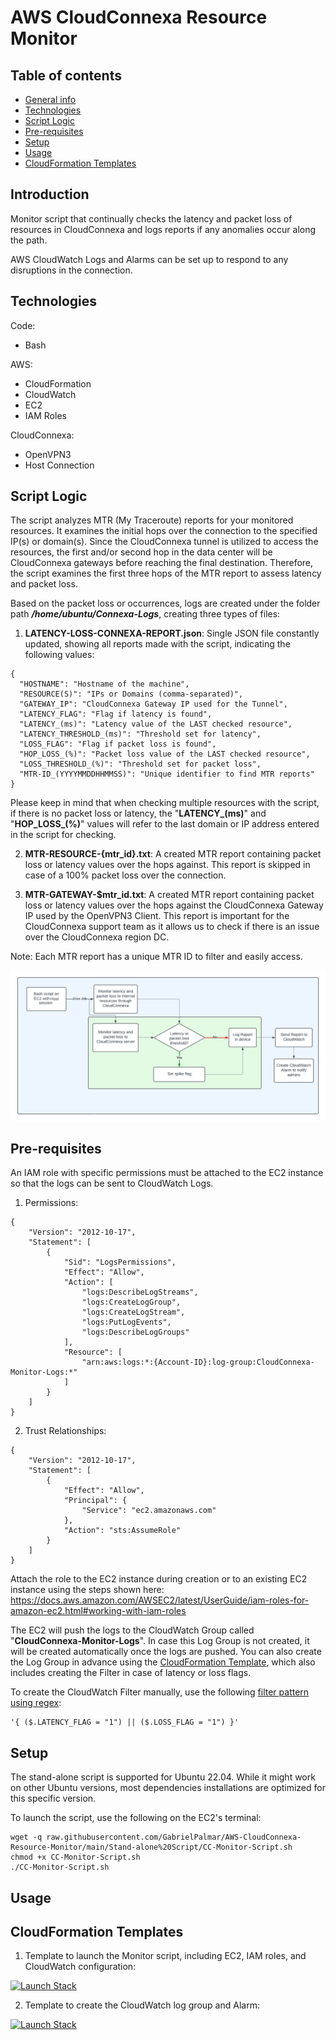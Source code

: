 # AWS CloudConnexa Resource Monitor

## Table of contents
* [General info](#introduction)
* [Technologies](#technologies)
* [Script Logic](#script-logic)
* [Pre-requisites](#pre-requisites)
* [Setup](#setup)
* [Usage](#usage)
* [CloudFormation Templates](#cloudformation-templates)

## Introduction
Monitor script that continually checks the latency and packet loss of resources in CloudConnexa and logs reports if any anomalies occur along the path.

AWS CloudWatch Logs and Alarms can be set up to respond to any disruptions in the connection.
	
## Technologies
Code:
- Bash
  
AWS:
- CloudFormation
- CloudWatch
- EC2
- IAM Roles

CloudConnexa:
- OpenVPN3
- Host Connection

## Script Logic
The script analyzes MTR (My Traceroute) reports for your monitored resources. It examines the initial hops over the connection to the specified IP(s) or domain(s). Since the CloudConnexa tunnel is utilized to access the resources, the first and/or second hop in the data center will be CloudConnexa gateways before reaching the final destination. Therefore, the script examines the first three hops of the MTR report to assess latency and packet loss.

Based on the packet loss or occurrences, logs are created under the folder path ***/home/ubuntu/Connexa-Logs***, creating three types of files:

1. **LATENCY-LOSS-CONNEXA-REPORT.json**: Single JSON file constantly updated, showing all reports made with the script, indicating the following values:
```
{
  "HOSTNAME": "Hostname of the machine",
  "RESOURCE(S)": "IPs or Domains (comma-separated)",
  "GATEWAY_IP": "CloudConnexa Gateway IP used for the Tunnel",
  "LATENCY_FLAG": "Flag if latency is found",
  "LATENCY_(ms)": "Latency value of the LAST checked resource",
  "LATENCY_THRESHOLD_(ms)": "Threshold set for latency",
  "LOSS_FLAG": "Flag if packet loss is found",
  "HOP_LOSS_(%)": "Packet loss value of the LAST checked resource",
  "LOSS_THRESHOLD_(%)": "Threshold set for packet loss",
  "MTR-ID_(YYYYMMDDHHMMSS)": "Unique identifier to find MTR reports"
}
```
Please keep in mind that when checking multiple resources with the script, if there is no packet loss or latency, the "**LATENCY_(ms)**" and "**HOP_LOSS_(%)**" values will refer to the last domain or IP address entered in the script for checking.

2. **MTR-RESOURCE-{mtr_id}.txt**: A created MTR report containing packet loss or latency values over the hops against. This report is skipped in case of a 100% packet loss over the connection.

3. **MTR-GATEWAY-$mtr_id.txt**: A created MTR report containing packet loss or latency values over the hops against the CloudConnexa Gateway IP used by the OpenVPN3 Client. This report is important for the CloudConnexa support team as it allows us to check if there is an issue over the CloudConnexa region DC.

Note: Each MTR report has a unique MTR ID to filter and easily access.

![](https://github.com/GabrielPalmar/AWS-CloudConnexa-Resource-Monitor/blob/main/Diagram.png?raw=true)

## Pre-requisites
An IAM role with specific permissions must be attached to the EC2 instance so that the logs can be sent to CloudWatch Logs.
1. Permissions:

```
{
    "Version": "2012-10-17",
    "Statement": [
        {
            "Sid": "LogsPermissions",
            "Effect": "Allow",
            "Action": [
                "logs:DescribeLogStreams",
                "logs:CreateLogGroup",
                "logs:CreateLogStream",
                "logs:PutLogEvents",
                "logs:DescribeLogGroups"
            ],
            "Resource": [
                "arn:aws:logs:*:{Account-ID}:log-group:CloudConnexa-Monitor-Logs:*"
            ]
        }
    ]
}
```

2. Trust Relationships:
```
{
    "Version": "2012-10-17",
    "Statement": [
        {
            "Effect": "Allow",
            "Principal": {
                "Service": "ec2.amazonaws.com"
            },
            "Action": "sts:AssumeRole"
        }
    ]
}
```
Attach the role to the EC2 instance during creation or to an existing EC2 instance using the steps shown here: https://docs.aws.amazon.com/AWSEC2/latest/UserGuide/iam-roles-for-amazon-ec2.html#working-with-iam-roles

The EC2 will push the logs to the CloudWatch Group called "**CloudConnexa-Monitor-Logs**". In case this Log Group is not created, it will be created automatically once the logs are pushed. You can also create the Log Group in advance using the [CloudFormation Template](https://aws-cloudconnexa-resource-monitor.s3.us-east-2.amazonaws.com/CF-CC-CloudWatch-Template.yaml), which also includes creating the Filter in case of latency or loss flags.

To create the CloudWatch Filter manually, use the following [filter pattern using regex](https://docs.aws.amazon.com/AmazonCloudWatch/latest/logs/FilterAndPatternSyntax.html):

```
'{ ($.LATENCY_FLAG = "1") || ($.LOSS_FLAG = "1") }'
```

## Setup
The stand-alone script is supported for Ubuntu 22.04. While it might work on other Ubuntu versions, most dependencies installations are optimized for this specific version.

To launch the script, use the following on the EC2's terminal:

```
wget -q raw.githubusercontent.com/GabrielPalmar/AWS-CloudConnexa-Resource-Monitor/main/Stand-alone%20Script/CC-Monitor-Script.sh
chmod +x CC-Monitor-Script.sh
./CC-Monitor-Script.sh
```

## Usage

## CloudFormation Templates
1. Template to launch the Monitor script, including EC2, IAM roles, and CloudWatch configuration:
   
[![Launch Stack](https://cdn.rawgit.com/buildkite/cloudformation-launch-stack-button-svg/master/launch-stack.svg)](https://console.aws.amazon.com/cloudformation/home#/stacks/new?stackName=CC-Resource-Monitor&templateURL=https://aws-cloudconnexa-resource-monitor.s3.us-east-2.amazonaws.com/CF-CC-Monitor-Template.yaml)

2. Template to create the CloudWatch log group and Alarm:
   
[![Launch Stack](https://cdn.rawgit.com/buildkite/cloudformation-launch-stack-button-svg/master/launch-stack.svg)](https://console.aws.amazon.com/cloudformation/home#/stacks/new?stackName=CC-CloudWatch&templateURL=https://aws-cloudconnexa-resource-monitor.s3.us-east-2.amazonaws.com/CF-CC-CloudWatch-Template.yaml)
